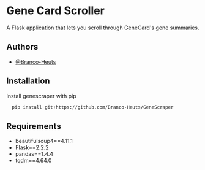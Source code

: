 # Gene Card Scroller
A Flask application that lets you scroll through GeneCard's gene summaries.
## Authors
- [@Branco-Heuts](https://https://github.com/Branco-Heuts)
## Installation
Install genescraper with pip
```bash
  pip install git+https://github.com/Branco-Heuts/GeneScraper
```
## Requirements
* beautifulsoup4==4.11.1
* Flask==2.2.2
* pandas==1.4.4
* tqdm==4.64.0
